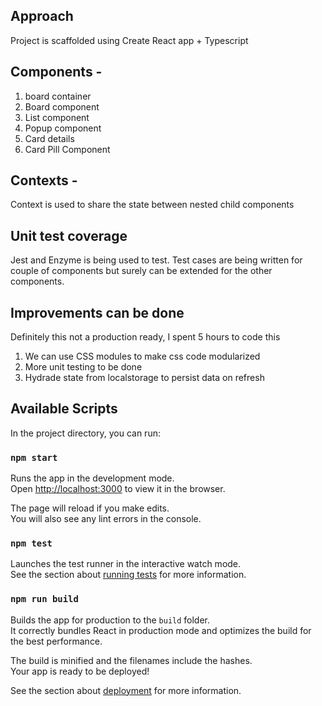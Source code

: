 ## Approach

Project is scaffolded using Create React app + Typescript
## Components -

1) board container
2) Board component
3) List component 
4) Popup component
5) Card details
6) Card Pill Component
## Contexts -

Context is used to share the state between nested child components

## Unit test coverage
Jest and Enzyme is being used to test. Test cases are being written for couple of components but surely can be extended for the other components.

## Improvements can be done

Definitely this not a production ready, I spent 5 hours to code this

1) We can use CSS modules to make css code modularized
2) More unit testing to be done
3) Hydrade state from localstorage to persist data on refresh

## Available Scripts

In the project directory, you can run:

### `npm start`

Runs the app in the development mode.\
Open [http://localhost:3000](http://localhost:3000) to view it in the browser.

The page will reload if you make edits.\
You will also see any lint errors in the console.

### `npm test`

Launches the test runner in the interactive watch mode.\
See the section about [running tests](https://facebook.github.io/create-react-app/docs/running-tests) for more information.

### `npm run build`

Builds the app for production to the `build` folder.\
It correctly bundles React in production mode and optimizes the build for the best performance.

The build is minified and the filenames include the hashes.\
Your app is ready to be deployed!

See the section about [deployment](https://facebook.github.io/create-react-app/docs/deployment) for more information.

